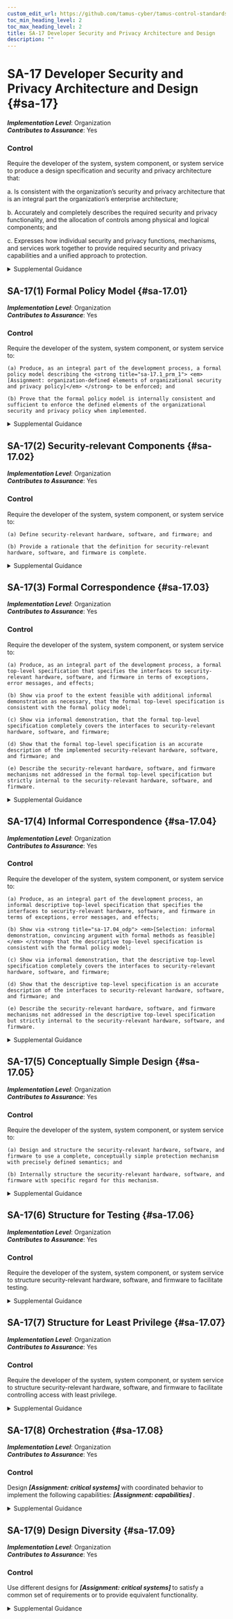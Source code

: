 ```yaml
---
custom_edit_url: https://github.com/tamus-cyber/tamus-control-standards/tree/main/content/tamus.edu/TAMUS_profile.yaml
toc_min_heading_level: 2
toc_max_heading_level: 2
title: SA-17 Developer Security and Privacy Architecture and Design
description: ""
---
```


# SA-17 Developer Security and Privacy Architecture and Design {#sa-17}

_**Implementation Level**_: Organization\
_**Contributes to Assurance**_: Yes

### Control

Require the developer of the system, system component, or system service to produce a design specification and security and privacy architecture that:

a. Is consistent with the organization’s security and privacy architecture that is an integral part the organization’s enterprise architecture;

b. Accurately and completely describes the required security and privacy functionality, and the allocation of controls among physical and logical components; and

c. Expresses how individual security and privacy functions, mechanisms, and services work together to provide required security and privacy capabilities and a unified approach to protection.


<details><summary>Supplemental Guidance</summary>Developer security and privacy architecture and design are directed at external developers, although they could also be applied to internal (in-house) development. In contrast, [PL-8](/catalog/pl/pl-08) is directed at internal developers to ensure that organizations develop a security and privacy architecture that is integrated with the enterprise architecture. The distinction between SA-17 and [PL-8](/catalog/pl/pl-08) is especially important when organizations outsource the development of systems, system components, or system services and when there is a requirement to demonstrate consistency with the enterprise architecture and security and privacy architecture of the organization. [ISO 15408-2](#87087451-2af5-43d4-88c1-d66ad850f614), [ISO 15408-3](#4452efc0-e79e-47b8-aa30-b54f3ef61c2f) , and [SP 800-160-1](#e3cc0520-a366-4fc9-abc2-5272db7e3564) provide information on security architecture and design, including formal policy models, security-relevant components, formal and informal correspondence, conceptually simple design, and structuring for least privilege and testing.</details>


## SA-17(1) Formal Policy Model {#sa-17.01}

_**Implementation Level**_: Organization\
_**Contributes to Assurance**_: Yes

### Control

Require the developer of the system, system component, or system service to:

    (a) Produce, as an integral part of the development process, a formal policy model describing the <strong title="sa-17.1_prm_1"> <em>[Assignment: organization-defined elements of organizational security and privacy policy]</em> </strong> to be enforced; and

    (b) Prove that the formal policy model is internally consistent and sufficient to enforce the defined elements of the organizational security and privacy policy when implemented.


<details><summary>Supplemental Guidance</summary>Formal models describe specific behaviors or security and privacy policies using formal languages, thus enabling the correctness of those behaviors and policies to be formally proven. Not all components of systems can be modeled. Generally, formal specifications are scoped to the behaviors or policies of interest, such as nondiscretionary access control policies. Organizations choose the formal modeling language and approach based on the nature of the behaviors and policies to be described and the available tools.</details>


## SA-17(2) Security-relevant Components {#sa-17.02}

_**Implementation Level**_: Organization\
_**Contributes to Assurance**_: Yes

### Control

Require the developer of the system, system component, or system service to:

    (a) Define security-relevant hardware, software, and firmware; and

    (b) Provide a rationale that the definition for security-relevant hardware, software, and firmware is complete.


<details><summary>Supplemental Guidance</summary>The security-relevant hardware, software, and firmware represent the portion of the system, component, or service that is trusted to perform correctly to maintain required security properties.</details>


## SA-17(3) Formal Correspondence {#sa-17.03}

_**Implementation Level**_: Organization\
_**Contributes to Assurance**_: Yes

### Control

Require the developer of the system, system component, or system service to:

    (a) Produce, as an integral part of the development process, a formal top-level specification that specifies the interfaces to security-relevant hardware, software, and firmware in terms of exceptions, error messages, and effects;

    (b) Show via proof to the extent feasible with additional informal demonstration as necessary, that the formal top-level specification is consistent with the formal policy model;

    (c) Show via informal demonstration, that the formal top-level specification completely covers the interfaces to security-relevant hardware, software, and firmware;

    (d) Show that the formal top-level specification is an accurate description of the implemented security-relevant hardware, software, and firmware; and

    (e) Describe the security-relevant hardware, software, and firmware mechanisms not addressed in the formal top-level specification but strictly internal to the security-relevant hardware, software, and firmware.


<details><summary>Supplemental Guidance</summary>Correspondence is an important part of the assurance gained through modeling. It demonstrates that the implementation is an accurate transformation of the model, and that any additional code or implementation details that are present have no impact on the behaviors or policies being modeled. Formal methods can be used to show that the high-level security properties are satisfied by the formal system description, and that the formal system description is correctly implemented by a description of some lower level, including a hardware description. Consistency between the formal top-level specification and the formal policy models is generally not amenable to being fully proven. Therefore, a combination of formal and informal methods may be needed to demonstrate such consistency. Consistency between the formal top-level specification and the actual implementation may require the use of an informal demonstration due to limitations on the applicability of formal methods to prove that the specification accurately reflects the implementation. Hardware, software, and firmware mechanisms internal to security-relevant components include mapping registers and direct memory input and output.</details>


## SA-17(4) Informal Correspondence {#sa-17.04}

_**Implementation Level**_: Organization\
_**Contributes to Assurance**_: Yes

### Control

Require the developer of the system, system component, or system service to:

    (a) Produce, as an integral part of the development process, an informal descriptive top-level specification that specifies the interfaces to security-relevant hardware, software, and firmware in terms of exceptions, error messages, and effects;

    (b) Show via <strong title="sa-17.04_odp"> <em>[Selection: informal demonstration, convincing argument with formal methods as feasible]</em> </strong> that the descriptive top-level specification is consistent with the formal policy model;

    (c) Show via informal demonstration, that the descriptive top-level specification completely covers the interfaces to security-relevant hardware, software, and firmware;

    (d) Show that the descriptive top-level specification is an accurate description of the interfaces to security-relevant hardware, software, and firmware; and

    (e) Describe the security-relevant hardware, software, and firmware mechanisms not addressed in the descriptive top-level specification but strictly internal to the security-relevant hardware, software, and firmware.


<details><summary>Supplemental Guidance</summary>Correspondence is an important part of the assurance gained through modeling. It demonstrates that the implementation is an accurate transformation of the model, and that additional code or implementation detail has no impact on the behaviors or policies being modeled. Consistency between the descriptive top-level specification (i.e., high-level/low-level design) and the formal policy model is generally not amenable to being fully proven. Therefore, a combination of formal and informal methods may be needed to show such consistency. Hardware, software, and firmware mechanisms strictly internal to security-relevant hardware, software, and firmware include mapping registers and direct memory input and output.</details>


## SA-17(5) Conceptually Simple Design {#sa-17.05}

_**Implementation Level**_: Organization\
_**Contributes to Assurance**_: Yes

### Control

Require the developer of the system, system component, or system service to:

    (a) Design and structure the security-relevant hardware, software, and firmware to use a complete, conceptually simple protection mechanism with precisely defined semantics; and

    (b) Internally structure the security-relevant hardware, software, and firmware with specific regard for this mechanism.


<details><summary>Supplemental Guidance</summary>The principle of reduced complexity states that the system design is as simple and small as possible (see [SA-8(7)](/catalog/sa/sa-08#sa-08.07) ). A small and simple design is easier to understand and analyze and is also less prone to error (see [AC-25](/catalog/ac/ac-25), [SA-8(13)](/catalog/sa/sa-08#sa-08.13) ). The principle of reduced complexity applies to any aspect of a system, but it has particular importance for security due to the various analyses performed to obtain evidence about the emergent security property of the system. For such analyses to be successful, a small and simple design is essential. Application of the principle of reduced complexity contributes to the ability of system developers to understand the correctness and completeness of system security functions and facilitates the identification of potential vulnerabilities. The corollary of reduced complexity states that the simplicity of the system is directly related to the number of vulnerabilities it will contain. That is, simpler systems contain fewer vulnerabilities. An important benefit of reduced complexity is that it is easier to understand whether the security policy has been captured in the system design and that fewer vulnerabilities are likely to be introduced during engineering development. An additional benefit is that any such conclusion about correctness, completeness, and existence of vulnerabilities can be reached with a higher degree of assurance in contrast to conclusions reached in situations where the system design is inherently more complex.</details>


## SA-17(6) Structure for Testing {#sa-17.06}

_**Implementation Level**_: Organization\
_**Contributes to Assurance**_: Yes

### Control

Require the developer of the system, system component, or system service to structure security-relevant hardware, software, and firmware to facilitate testing.


<details><summary>Supplemental Guidance</summary>Applying the security design principles in [SP 800-160-1](#e3cc0520-a366-4fc9-abc2-5272db7e3564) promotes complete, consistent, and comprehensive testing and evaluation of systems, system components, and services. The thoroughness of such testing contributes to the evidence produced to generate an effective assurance case or argument as to the trustworthiness of the system, system component, or service.</details>


## SA-17(7) Structure for Least Privilege {#sa-17.07}

_**Implementation Level**_: Organization\
_**Contributes to Assurance**_: Yes

### Control

Require the developer of the system, system component, or system service to structure security-relevant hardware, software, and firmware to facilitate controlling access with least privilege.


<details><summary>Supplemental Guidance</summary>The principle of least privilege states that each component is allocated sufficient privileges to accomplish its specified functions but no more (see [SA-8(14)](/catalog/sa/sa-08#sa-08.14) ). Applying the principle of least privilege limits the scope of the component’s actions, which has two desirable effects. First, the security impact of a failure, corruption, or misuse of the system component results in a minimized security impact. Second, the security analysis of the component is simplified. Least privilege is a pervasive principle that is reflected in all aspects of the secure system design. Interfaces used to invoke component capability are available to only certain subsets of the user population, and component design supports a sufficiently fine granularity of privilege decomposition. For example, in the case of an audit mechanism, there may be an interface for the audit manager, who configures the audit settings; an interface for the audit operator, who ensures that audit data is safely collected and stored; and, finally, yet another interface for the audit reviewer, who only has a need to view the audit data that has been collected but no need to perform operations on that data.<br/><br/>In addition to its manifestations at the system interface, least privilege can be used as a guiding principle for the internal structure of the system itself. One aspect of internal least privilege is to construct modules so that only the elements encapsulated by the module are directly operated upon by the functions within the module. Elements external to a module that may be affected by the module’s operation are indirectly accessed through interaction (e.g., via a function call) with the module that contains those elements. Another aspect of internal least privilege is that the scope of a given module or component includes only those system elements that are necessary for its functionality, and the access modes to the elements (e.g., read, write) are minimal.</details>


## SA-17(8) Orchestration {#sa-17.08}

_**Implementation Level**_: Organization\
_**Contributes to Assurance**_: Yes

### Control

Design <strong title="sa-17.08_odp.01"> <em>[Assignment: critical systems]</em> </strong> with coordinated behavior to implement the following capabilities: <strong title="sa-17.08_odp.02"> <em>[Assignment: capabilities]</em> </strong>.


<details><summary>Supplemental Guidance</summary>Security resources that are distributed, located at different layers or in different system elements, or are implemented to support different aspects of trustworthiness can interact in unforeseen or incorrect ways. Adverse consequences can include cascading failures, interference, or coverage gaps. Coordination of the behavior of security resources (e.g., by ensuring that one patch is installed across all resources before making a configuration change that assumes that the patch is propagated) can avert such negative interactions.</details>


## SA-17(9) Design Diversity {#sa-17.09}

_**Implementation Level**_: Organization\
_**Contributes to Assurance**_: Yes

### Control

Use different designs for <strong title="sa-17.09_odp"> <em>[Assignment: critical systems]</em> </strong> to satisfy a common set of requirements or to provide equivalent functionality.


<details><summary>Supplemental Guidance</summary>Design diversity is achieved by supplying the same requirements specification to multiple developers, each of whom is responsible for developing a variant of the system or system component that meets the requirements. Variants can be in software design, in hardware design, or in both hardware and a software design. Differences in the designs of the variants can result from developer experience (e.g., prior use of a design pattern), design style (e.g., when decomposing a required function into smaller tasks, determining what constitutes a separate task and how far to decompose tasks into sub-tasks), selection of libraries to incorporate into the variant, and the development environment (e.g., different design tools make some design patterns easier to visualize). Hardware design diversity includes making different decisions about what information to keep in analog form and what information to convert to digital form, transmitting the same information at different times, and introducing delays in sampling (temporal diversity). Design diversity is commonly used to support fault tolerance.</details>
